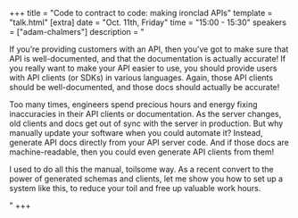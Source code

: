 +++
title = "Code to contract to code: making ironclad APIs"
template = "talk.html"
[extra]
  date = "Oct. 11th, Friday"
  time = "15:00 - 15:30"
  speakers = ["adam-chalmers"]
  description = "<p>If you’re providing customers with an API, then you’ve got to make sure that API is well-documented, and that the documentation is actually accurate! If you really want to make your API easier to use, you should provide users with API clients (or SDKs) in various languages. Again, those API clients should be well-documented, and those docs should actually be accurate!</p><p>Too many times, engineers spend precious hours and energy fixing inaccuracies in their API clients or documentation. As the server changes, old clients and docs get out of sync with the server in production. But why manually update your software when you could automate it? Instead, generate API docs directly from your API server code. And if those docs are machine-readable, then you could even generate API clients from them!</p><p>I used to do all this the manual, toilsome way. As a recent convert to the power of generated schemas and clients, let me show you how to set up a system like this, to reduce your toil and free up valuable work hours.</p>"
+++
